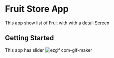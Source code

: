 # Fruit Store App
This app show list of Fruit with with a detail Screen

## Getting Started
This app has slider
![ezgif com-gif-maker](https://user-images.githubusercontent.com/56762506/165051100-07cf97f9-2bbc-494b-9830-e28818d3d8f2.gif)
